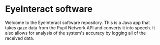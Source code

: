 # EyeInteract software
Welcome to the EyeInteract software repository. This is a Java app that takes gaze data from the Pupil Network API and converts it into speech. It also allows for analysis of the system's accuracy by logging all of the received data. 
